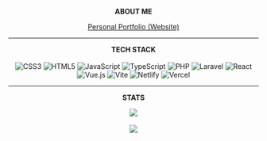 <div align="center"> 
 
 **ABOUT ME**
 

 [Personal Portfolio (Website)](https://kirlian-dev-portfolio.netlify.app) <br /> 
</div>
<hr/>
<div align="center"> 

**TECH STACK** <br /> <br />
![CSS3](https://img.shields.io/badge/css3-%231572B6.svg?style=flat&logo=css3&logoColor=white) ![HTML5](https://img.shields.io/badge/html5-%23E34F26.svg?style=flat&logo=html5&logoColor=white) ![JavaScript](https://img.shields.io/badge/javascript-%23323330.svg?style=flat&logo=javascript&logoColor=%23F7DF1E)  ![TypeScript](https://img.shields.io/badge/typescript-%23007ACC.svg?style=flat&logo=typescript&logoColor=white) ![PHP](https://img.shields.io/badge/php-%23777BB4.svg?style=flat&logo=php&logoColor=white) ![Laravel](https://img.shields.io/badge/laravel-%23FF2D20.svg?style=flat&logo=laravel&logoColor=white) ![React](https://img.shields.io/badge/react-%2320232a.svg?style=flat&logo=react&logoColor=%2361DAFB) ![Vue.js](https://img.shields.io/badge/vue.js-%2335495e.svg?style=flat&logo=vuedotjs&logoColor=%234FC08D) ![Vite](https://img.shields.io/badge/vite-%23646CFF.svg?style=flat&logo=vite&logoColor=white) ![Netlify](https://img.shields.io/badge/netlify-%23000000.svg?style=flat&logo=netlify&logoColor=#00C7B7) ![Vercel](https://img.shields.io/badge/vercel-%23000000.svg?style=flat&logo=vercel&logoColor=white) 
</div>
<hr />
<div align="center"> 
 
**STATS** <br />
<!--![](https://github-readme-stats.vercel.app/api?username=Kyverus&theme=gotham&hide_border=true&include_all_commits=true&count_private=true)<br/> <br />
![](https://github-readme-streak-stats.herokuapp.com/?user=Kyverus&theme=gotham&hide_border=true)<br/> <br /> -->
![](https://github-readme-stats.vercel.app/api/top-langs/?username=Kyverus&theme=gotham&hide_border=true&include_all_commits=true&count_private=true&layout=compact)<br /> <br /> 
![](https://www.codewars.com/users/Gamerift7/badges/small)

<span><!-- Proudly initialized with GPRM ( https://gprm.itsvg.in ) --></span>

 
